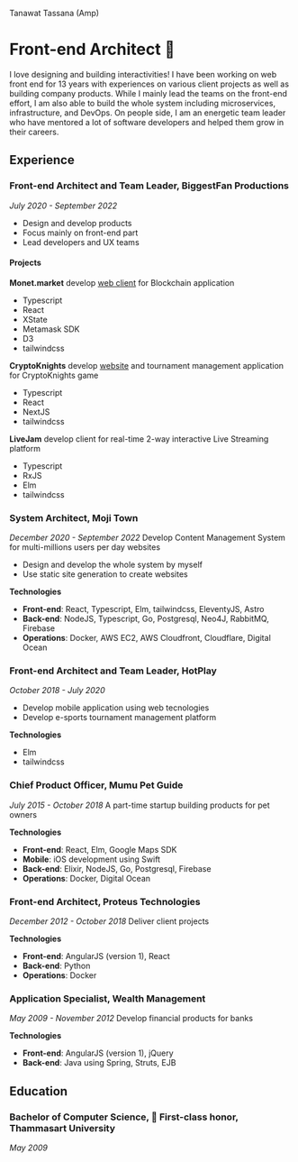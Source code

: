 Tanawat Tassana (Amp)
# Front-end Architect 🎨
I love designing and building interactivities! I have been working on web front end for 13 years with experiences on various client projects as well as building company products. While I mainly lead the teams on the front-end effort, I am also able to build the whole system including microservices, infrastructure, and DevOps. On people side, I am an energetic team leader who have mentored a lot of software developers and helped them grow in their careers.

## Experience
### Front-end Architect and Team Leader, BiggestFan Productions
_July 2020 - September 2022_
- Design and develop products
- Focus mainly on front-end part
- Lead developers and UX teams
#### Projects
**Monet.market** develop [web client](https://monet.market) for Blockchain application
- Typescript
- React
- XState
- Metamask SDK
- D3
- tailwindcss

**CryptoKnights** develop [website](https://cryptoknights.games) and tournament management application for CryptoKnights game
- Typescript
- React
- NextJS
- tailwindcss

**LiveJam** develop client for real-time 2-way interactive Live Streaming platform
- Typescript
- RxJS
- Elm
- tailwindcss

### System Architect, Moji Town
_December 2020 - September 2022_
Develop Content Management System for multi-millions users per day websites
- Design and develop the whole system by myself
- Use static site generation to create websites

**Technologies**
- **Front-end**: React, Typescript, Elm, tailwindcss, EleventyJS, Astro
- **Back-end**: NodeJS, Typescript, Go, Postgresql, Neo4J, RabbitMQ, Firebase
- **Operations**: Docker, AWS EC2, AWS Cloudfront, Cloudflare, Digital Ocean

### Front-end Architect and Team Leader, HotPlay
_October 2018 - July 2020_
- Develop mobile application using web tecnologies
- Develop e-sports tournament management platform

**Technologies**
- Elm
- tailwindcss

### Chief Product Officer, Mumu Pet Guide
_July 2015 - October 2018_
A part-time startup building products for pet owners

**Technologies**
- **Front-end**: React, Elm, Google Maps SDK
- **Mobile**: iOS development using Swift
- **Back-end**: Elixir, NodeJS, Go, Postgresql, Firebase
- **Operations**: Docker, Digital Ocean

### Front-end Architect, Proteus Technologies
_December 2012 - October 2018_
Deliver client projects

**Technologies**
- **Front-end**: AngularJS (version 1), React
- **Back-end**: Python
- **Operations**: Docker

### Application Specialist, Wealth Management
_May 2009 - November 2012_
Develop financial products for banks

**Technologies**
- **Front-end**: AngularJS (version 1), jQuery
- **Back-end**: Java using Spring, Struts, EJB

## Education
### Bachelor of Computer Science, 🥇 First-class honor, Thammasart University
_May 2009_
